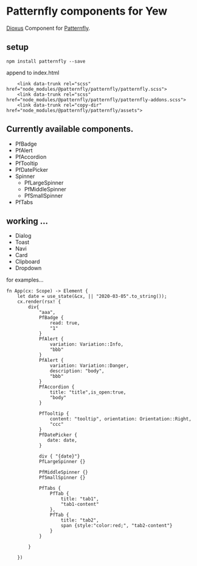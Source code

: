 # Patternfly components for Yew

[Dioxus](https://github.com/DioxusLabs/dioxus) Component for [Patternfly](https://www.patternfly.org/v4/).

## setup


```
npm install patternfly --save
```

append to index.html

```
    <link data-trunk rel="scss" href="node_modules/@patternfly/patternfly/patternfly.scss">
    <link data-trunk rel="scss" href="node_modules/@patternfly/patternfly/patternfly-addons.scss">
    <link data-trunk rel="copy-dir" href="node_modules/@patternfly/patternfly/assets">
```




## Currently available components.

* PfBadge 
* PfAlert
* PfAccordion
* PfTooltip
* PfDatePicker
* Spinner
    * PfLargeSpinner
    * PfMiddleSpinner
    * PfSmallSpinner
* PfTabs

## working ...

* Dialog
* Toast
* Navi
* Card
* Clipboard
* Dropdown




for examples...

```
fn App(cx: Scope) -> Element {
    let date = use_state(&cx, || "2020-03-05".to_string());
    cx.render(rsx! {
        div{
            "aaa",
            PfBadge {
                read: true,
                "1"
            }
            PfAlert {
                variation: Variation::Info,
                "bbb"
            }
            PfAlert {
                variation: Variation::Danger,
                description: "body",
                "bbb"
            }
            PfAccordion {
                title: "title",is_open:true,
                "body"
            }

            PfTooltip {
                content: "tooltip", orientation: Orientation::Right,
                "ccc"
            }
            PfDatePicker {
               date: date,
            }

            div { "{date}"}
            PfLargeSpinner {}

            PfMiddleSpinner {}
            PfSmallSpinner {}

            PfTabs {
                PfTab {
                    title: "tab1",
                    "tab1-content"
                },
                PfTab {
                    title: "tab2",
                    span {style:"color:red;", "tab2-content"}
                }
            }
            
        }

    })
```

